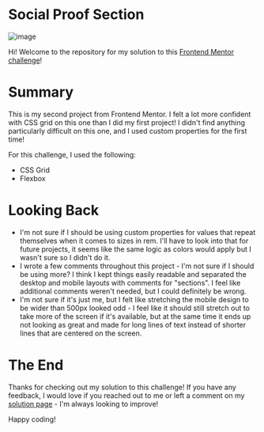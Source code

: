 # Social Proof Section
![image](https://user-images.githubusercontent.com/47509295/179117375-80d47b02-5703-4f33-8111-e675485a80b5.png)

Hi! Welcome to the repository for my solution to this <a href="https://www.frontendmentor.io/challenges/social-proof-section-6e0qTv_bA" target="_blank">Frontend Mentor challenge</a>!

# Summary
This is my second project from Frontend Mentor.
I felt a lot more confident with CSS grid on this one than I did my first project! I didn't find anything particularly difficult on this one, and I used custom properties for the first time!

For this challenge, I used the following: 
- CSS Grid
- Flexbox

# Looking Back
- I'm not sure if I should be using custom properties for values that repeat themselves when it comes to sizes in rem. I'll have to look into that for future projects, it seems like the same logic as colors would apply but I wasn't sure so I didn't do it.
- I wrote a few comments throughout this project - I'm not sure if I should be using more? I think I kept things easily readable and separated the desktop and mobile layouts with comments for "sections". I feel like additional comments weren't needed, but I could definitely be wrong.
- I'm not sure if it's just me, but I felt like stretching the mobile design to be wider than 500px looked odd - I feel like it should still stretch out to take more of the screen if it's available, but at the same time it ends up not looking as great and made for long lines of text instead of shorter lines that are centered on the screen.

# The End
Thanks for checking out my solution to this challenge! If you have any feedback, I would love if you reached out to me or left a comment on my <a href="https://www.frontendmentor.io/solutions/social-proof-section-solution-with-css-grid-and-flexbox-XAn0ruCXoW" target="_blank">solution page</a> - I'm always looking to improve!

Happy coding!
